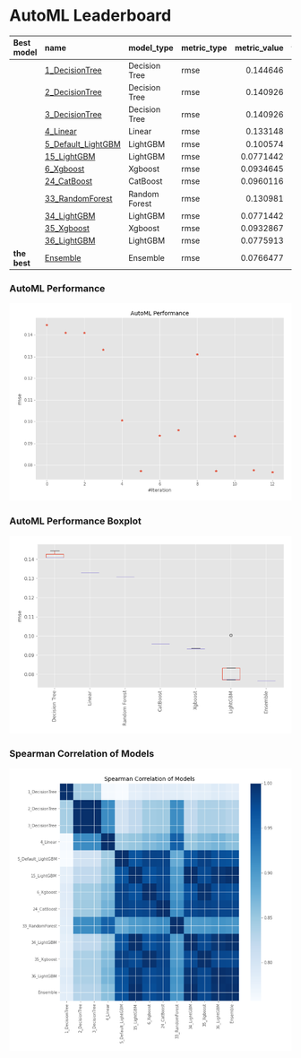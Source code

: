 # AutoML Leaderboard

| Best model   | name                                               | model_type    | metric_type   |   metric_value |   train_time |
|:-------------|:---------------------------------------------------|:--------------|:--------------|---------------:|-------------:|
|              | [1_DecisionTree](1_DecisionTree/README.md)         | Decision Tree | rmse          |      0.144646  |         0.38 |
|              | [2_DecisionTree](2_DecisionTree/README.md)         | Decision Tree | rmse          |      0.140926  |         0.38 |
|              | [3_DecisionTree](3_DecisionTree/README.md)         | Decision Tree | rmse          |      0.140926  |         0.38 |
|              | [4_Linear](4_Linear/README.md)                     | Linear        | rmse          |      0.133148  |         0.41 |
|              | [5_Default_LightGBM](5_Default_LightGBM/README.md) | LightGBM      | rmse          |      0.100574  |         0.68 |
|              | [15_LightGBM](15_LightGBM/README.md)               | LightGBM      | rmse          |      0.0771442 |         0.63 |
|              | [6_Xgboost](6_Xgboost/README.md)                   | Xgboost       | rmse          |      0.0934645 |         0.57 |
|              | [24_CatBoost](24_CatBoost/README.md)               | CatBoost      | rmse          |      0.0960116 |         1.18 |
|              | [33_RandomForest](33_RandomForest/README.md)       | Random Forest | rmse          |      0.130981  |         0.94 |
|              | [34_LightGBM](34_LightGBM/README.md)               | LightGBM      | rmse          |      0.0771442 |         0.6  |
|              | [35_Xgboost](35_Xgboost/README.md)                 | Xgboost       | rmse          |      0.0932867 |         0.6  |
|              | [36_LightGBM](36_LightGBM/README.md)               | LightGBM      | rmse          |      0.0775913 |         0.59 |
| **the best** | [Ensemble](Ensemble/README.md)                     | Ensemble      | rmse          |      0.0766477 |         0.33 |

### AutoML Performance
![AutoML Performance](ldb_performance.png)

### AutoML Performance Boxplot
![AutoML Performance Boxplot](ldb_performance_boxplot.png)

### Spearman Correlation of Models
![models spearman correlation](correlation_heatmap.png)

